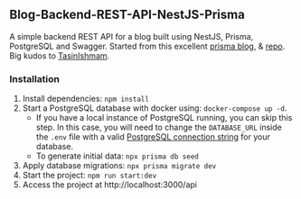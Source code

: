 ## Blog-Backend-REST-API-NestJS-Prisma

A simple backend REST API for a blog built using NestJS, Prisma, PostgreSQL and Swagger.
Started from this excellent [prisma blog](https://www.prisma.io/blog/nestjs-prisma-rest-api-7D056s1BmOL0), & [repo](https://github.com/TasinIshmam/blog-backend-rest-api-nestjs-prisma). Big kudos to [TasinIshmam](https://github.com/TasinIshmam).

### Installation

1. Install dependencies: `npm install`
2. Start a PostgreSQL database with docker using: `docker-compose up -d`.
   - If you have a local instance of PostgreSQL running, you can skip this step. In this case, you will need to change the `DATABASE_URL` inside the `.env` file with a valid [PostgreSQL connection string](https://www.prisma.io/docs/concepts/database-connectors/postgresql#connection-details) for your database.
   - To generate initial data: `npx prisma db seed`
3. Apply database migrations: `npx prisma migrate dev`
4. Start the project: `npm run start:dev`
5. Access the project at http://localhost:3000/api
